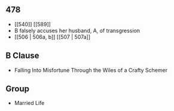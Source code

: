 ## 478
- [[540]] [[589]] 
- B falsely accuses her husband, A, of transgression
- [[506 | 506a, b]] [[507 | 507a]] 

## B Clause
- Falling Into Misfortune Through the Wiles of a Crafty Schemer

## Group
- Married Life

